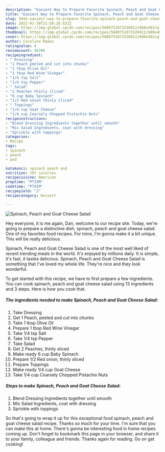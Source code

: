 ```yaml
---
description: "Easiest Way to Prepare Favorite Spinach, Peach and Goat Cheese Salad"
title: "Easiest Way to Prepare Favorite Spinach, Peach and Goat Cheese Salad"
slug: 5442-easiest-way-to-prepare-favorite-spinach-peach-and-goat-cheese-salad
date: 2022-01-30T21:58:28.631Z
image: https://img-global.cpcdn.com/recipes/5600751071526912/680x482cq70/spinach-peach-and-goat-cheese-salad-recipe-main-photo.jpg
thumbnail: https://img-global.cpcdn.com/recipes/5600751071526912/680x482cq70/spinach-peach-and-goat-cheese-salad-recipe-main-photo.jpg
cover: https://img-global.cpcdn.com/recipes/5600751071526912/680x482cq70/spinach-peach-and-goat-cheese-salad-recipe-main-photo.jpg
author: Caroline Ramos
ratingvalue: 4
reviewcount: 36706
recipeingredient:
- " Dressing"
- "1 Peach peeled and cut into chunks"
- "1 tbsp Olive Oil"
- "1 tbsp Red Wine Vinegar"
- "1/4 tsp Salt"
- "1/4 tsp Pepper"
- " Salad"
- "2 Peaches thinly sliced"
- "6 cup Baby Spinach"
- "1/2 Red onion thinly sliced"
- " Toppings"
- "1/4 cup Goat Cheese"
- "1/4 cup Coarsely Chopped Pistachio Nuts"
recipeinstructions:
- "Blend Dressing Ingredients together until smooth"
- "Mix Salad Ingredients, coat with dressing"
- "Sprinkle with toppings"
categories:
- Recipe
tags:
- spinach
- peach
- and

katakunci: spinach peach and 
nutrition: 297 calories
recipecuisine: American
preptime: "PT33M"
cooktime: "PT41M"
recipeyield: "2"
recipecategory: Dessert

---
```



![Spinach, Peach and Goat Cheese Salad](https://img-global.cpcdn.com/recipes/5600751071526912/680x482cq70/spinach-peach-and-goat-cheese-salad-recipe-main-photo.jpg)

Hey everyone, it is me again, Dan, welcome to our recipe site. Today, we're going to prepare a distinctive dish, spinach, peach and goat cheese salad. One of my favorites food recipes. For mine, I'm gonna make it a bit unique. This will be really delicious.

Spinach, Peach and Goat Cheese Salad is one of the most well liked of recent trending meals in the world. It's enjoyed by millions daily. It is simple, it's fast, it tastes delicious. Spinach, Peach and Goat Cheese Salad is something that I've loved my whole life. They're nice and they look wonderful.




To get started with this recipe, we have to first prepare a few ingredients. You can cook spinach, peach and goat cheese salad using 13 ingredients and 3 steps. Here is how you cook that.

<!--inarticleads1-->

##### The ingredients needed to make Spinach, Peach and Goat Cheese Salad:

1. Take  Dressing
1. Get 1 Peach, peeled and cut into chunks
1. Take 1 tbsp Olive Oil
1. Prepare 1 tbsp Red Wine Vinegar
1. Take 1/4 tsp Salt
1. Take 1/4 tsp Pepper
1. Take  Salad
1. Get 2 Peaches, thinly sliced
1. Make ready 6 cup Baby Spinach
1. Prepare 1/2 Red onion, thinly sliced
1. Prepare  Toppings
1. Make ready 1/4 cup Goat Cheese
1. Take 1/4 cup Coarsely Chopped Pistachio Nuts




<!--inarticleads2-->

##### Steps to make Spinach, Peach and Goat Cheese Salad:

1. Blend Dressing Ingredients together until smooth
1. Mix Salad Ingredients, coat with dressing
1. Sprinkle with toppings




So that's going to wrap it up for this exceptional food spinach, peach and goat cheese salad recipe. Thanks so much for your time. I'm sure that you can make this at home. There's gonna be interesting food in home recipes coming up. Don't forget to bookmark this page in your browser, and share it to your family, colleague and friends. Thanks again for reading. Go on get cooking!
